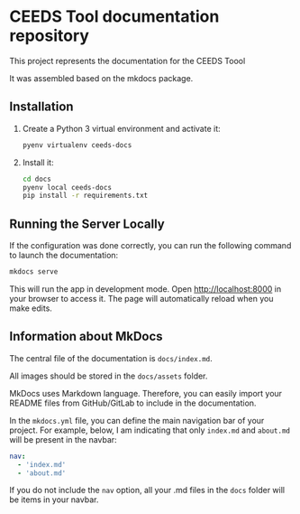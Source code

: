 # CEEDS Tool documentation repository

This project represents the documentation for the CEEDS Toool

It was assembled based on the mkdocs package.

## Installation

1. Create a Python 3 virtual environment and activate it:

   ```bash
   pyenv virtualenv ceeds-docs
   ```

2. Install it:

   ```bash
   cd docs
   pyenv local ceeds-docs
   pip install -r requirements.txt
   ```

## Running the Server Locally

If the configuration was done correctly, you can run the following command to launch the documentation:

```bash
mkdocs serve
```

This will run the app in development mode. Open [http://localhost:8000](http://localhost:8000) in your browser to access it. The page will automatically reload when you make edits.

## Information about MkDocs

The central file of the documentation is `docs/index.md`.

All images should be stored in the `docs/assets` folder.

MkDocs uses Markdown language. Therefore, you can easily import your README files from GitHub/GitLab to include in the documentation.

In the `mkdocs.yml` file, you can define the main navigation bar of your project. For example, below, I am indicating that only `index.md` and `about.md` will be present in the navbar:

```yaml
nav:
  - 'index.md'
  - 'about.md'
```

If you do not include the `nav` option, all your .md files in the `docs` folder will be items in your navbar.
